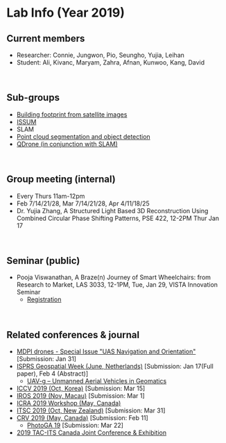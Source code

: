 # Lab Info (Year 2019)

## Current members
- Researcher: Connie, Jungwon, Pio, Seungho, Yujia, Leihan
- Student: Ali, Kivanc, Maryam, Zahra, Afnan, Kunwoo, Kang, David
<br/>

## Sub-groups
- [Building footprint from satellite images](https://github.com/yorku-ausml/deep_satellite_image_segmentation)
- [ISSUM](http://issum.yorku.ca/)
- SLAM
- [Point cloud segmentation and object detection](https://github.com/yorku-ausml/deep3d)
- [QDrone (in conjunction with SLAM)](https://github.com/yorku-ausml/qdrone)
<br/>

## Group meeting (internal)
- Every Thurs 11am-12pm
- Feb 7/14/21/28, Mar 7/14/21/28, Apr 4/11/18/25
- Dr. Yujia Zhang, A Structured Light Based 3D Reconstruction Using Combined Circular Phase Shifting Patterns, PSE 422, 12-2PM Thur Jan 17
<br/>

## Seminar (public)
- Pooja Viswanathan, A Braze(n) Journey of Smart Wheelchairs: from Research to Market, LAS 3033, 12-1PM, Tue, Jan 29, VISTA Innovation Seminar
  - [Registration](https://www.eventbrite.ca/e/a-brazen-journey-of-smart-wheelchairs-from-research-to-market-tickets-53998653426)
<br/>

## Related conferences & journal
- [MDPI drones - Special Issue "UAS Navigation and Orientation"](https://www.mdpi.com/journal/drones/special_issues/uav_navori) [Submission: Jan 31]
- [ISPRS Geospatial Week (June, Netherlands)](https://www.gsw2019.org/) [Submission: Jan 17(Full paper), Feb 4 (Abstract)]
  - [UAV-g – Unmanned Aerial Vehicles in Geomatics](http://www.uav-g.com/)
- [ICCV 2019 (Oct, Korea)](http://iccv2019.thecvf.com/) [Submission: Mar 15]
- [IROS 2019 (Nov, Macau)](https://www.iros2019.org/) [Submission: Mar 1]
- [ICRA 2019 Workshop (May, Canada)](https://www.icra2019.org/)
- [ITSC 2019 (Oct, New Zealand)](https://www.itsc2019.org/) [Submission: Mar 31]
- [CRV 2019 (May, Canada)](https://www.eecs.yorku.ca/~mbrown/CRV19/) [Submission: Feb 11]
  - [PhotoGA 19](http://www2.isprs.org/commissions/comm2/wg1/PhotoGA19.html) [Submission: Mar 22]
- [2019 TAC-ITS Canada Joint Conference & Exhibition](https://tac-its.ca/call-submissions)
<br/>

